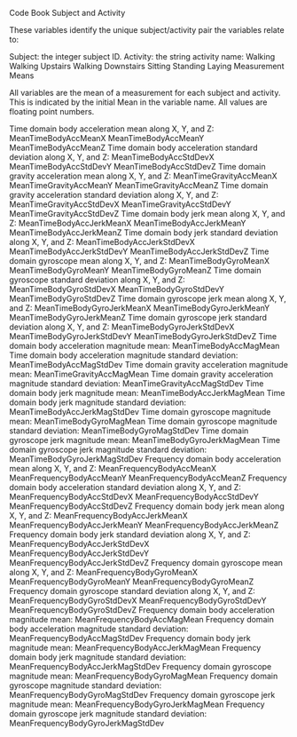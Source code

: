Code Book
Subject and Activity

These variables identify the unique subject/activity pair the variables relate to:

Subject: the integer subject ID.
Activity: the string activity name:
Walking
Walking Upstairs
Walking Downstairs
Sitting
Standing
Laying
Measurement Means

All variables are the mean of a measurement for each subject and activity. This is indicated by the initial Mean in the variable name. All values are floating point numbers.

Time domain body acceleration mean along X, Y, and Z:
MeanTimeBodyAccMeanX
MeanTimeBodyAccMeanY
MeanTimeBodyAccMeanZ
Time domain body acceleration standard deviation along X, Y, and Z:
MeanTimeBodyAccStdDevX
MeanTimeBodyAccStdDevY
MeanTimeBodyAccStdDevZ
Time domain gravity acceleration mean along X, Y, and Z:
MeanTimeGravityAccMeanX
MeanTimeGravityAccMeanY
MeanTimeGravityAccMeanZ
Time domain gravity acceleration standard deviation along X, Y, and Z:
MeanTimeGravityAccStdDevX
MeanTimeGravityAccStdDevY
MeanTimeGravityAccStdDevZ
Time domain body jerk mean along X, Y, and Z:
MeanTimeBodyAccJerkMeanX
MeanTimeBodyAccJerkMeanY
MeanTimeBodyAccJerkMeanZ
Time domain body jerk standard deviation along X, Y, and Z:
MeanTimeBodyAccJerkStdDevX
MeanTimeBodyAccJerkStdDevY
MeanTimeBodyAccJerkStdDevZ
Time domain gyroscope mean along X, Y, and Z:
MeanTimeBodyGyroMeanX
MeanTimeBodyGyroMeanY
MeanTimeBodyGyroMeanZ
Time domain gyroscope standard deviation along X, Y, and Z:
MeanTimeBodyGyroStdDevX
MeanTimeBodyGyroStdDevY
MeanTimeBodyGyroStdDevZ
Time domain gyroscope jerk mean along X, Y, and Z:
MeanTimeBodyGyroJerkMeanX
MeanTimeBodyGyroJerkMeanY
MeanTimeBodyGyroJerkMeanZ
Time domain gyroscope jerk standard deviation along X, Y, and Z:
MeanTimeBodyGyroJerkStdDevX
MeanTimeBodyGyroJerkStdDevY
MeanTimeBodyGyroJerkStdDevZ
Time domain body acceleration magnitude mean:
MeanTimeBodyAccMagMean
Time domain body acceleration magnitude standard deviation:
MeanTimeBodyAccMagStdDev
Time domain gravity acceleration magnitude mean:
MeanTimeGravityAccMagMean
Time domain gravity acceleration magnitude standard deviation:
MeanTimeGravityAccMagStdDev
Time domain body jerk magnitude mean:
MeanTimeBodyAccJerkMagMean
Time domain body jerk magnitude standard deviation:
MeanTimeBodyAccJerkMagStdDev
Time domain gyroscope magnitude mean:
MeanTimeBodyGyroMagMean
Time domain gyroscope magnitude standard deviation:
MeanTimeBodyGyroMagStdDev
Time domain gyroscope jerk magnitude mean:
MeanTimeBodyGyroJerkMagMean
Time domain gyroscope jerk magnitude standard deviation:
MeanTimeBodyGyroJerkMagStdDev
Frequency domain body acceleration mean along X, Y, and Z:
MeanFrequencyBodyAccMeanX
MeanFrequencyBodyAccMeanY
MeanFrequencyBodyAccMeanZ
Frequency domain body acceleration standard deviation along X, Y, and Z:
MeanFrequencyBodyAccStdDevX
MeanFrequencyBodyAccStdDevY
MeanFrequencyBodyAccStdDevZ
Frequency domain body jerk mean along X, Y, and Z:
MeanFrequencyBodyAccJerkMeanX
MeanFrequencyBodyAccJerkMeanY
MeanFrequencyBodyAccJerkMeanZ
Frequency domain body jerk standard deviation along X, Y, and Z:
MeanFrequencyBodyAccJerkStdDevX
MeanFrequencyBodyAccJerkStdDevY
MeanFrequencyBodyAccJerkStdDevZ
Frequency domain gyroscope mean along X, Y, and Z:
MeanFrequencyBodyGyroMeanX
MeanFrequencyBodyGyroMeanY
MeanFrequencyBodyGyroMeanZ
Frequency domain gyroscope standard deviation along X, Y, and Z:
MeanFrequencyBodyGyroStdDevX
MeanFrequencyBodyGyroStdDevY
MeanFrequencyBodyGyroStdDevZ
Frequency domain body acceleration magnitude mean:
MeanFrequencyBodyAccMagMean
Frequency domain body acceleration magnitude standard deviation:
MeanFrequencyBodyAccMagStdDev
Frequency domain body jerk magnitude mean:
MeanFrequencyBodyAccJerkMagMean
Frequency domain body jerk magnitude standard deviation:
MeanFrequencyBodyAccJerkMagStdDev
Frequency domain gyroscope magnitude mean:
MeanFrequencyBodyGyroMagMean
Frequency domain gyroscope magnitude standard deviation:
MeanFrequencyBodyGyroMagStdDev
Frequency domain gyroscope jerk magnitude mean:
MeanFrequencyBodyGyroJerkMagMean
Frequency domain gyroscope jerk magnitude standard deviation:
MeanFrequencyBodyGyroJerkMagStdDev